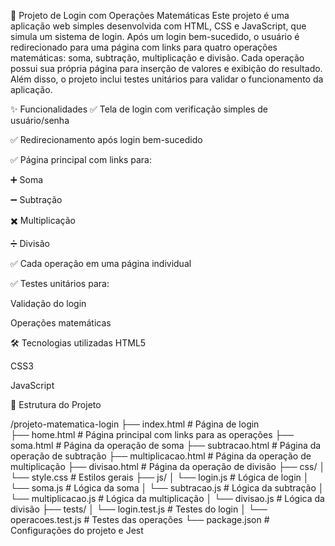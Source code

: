 📘 Projeto de Login com Operações Matemáticas
Este projeto é uma aplicação web simples desenvolvida com HTML, CSS e JavaScript, que simula um sistema de login. Após um login bem-sucedido, o usuário é redirecionado para uma página com links para quatro operações matemáticas: soma, subtração, multiplicação e divisão. Cada operação possui sua própria página para inserção de valores e exibição do resultado. Além disso, o projeto inclui testes unitários para validar o funcionamento da aplicação.

✨ Funcionalidades
✅ Tela de login com verificação simples de usuário/senha

✅ Redirecionamento após login bem-sucedido

✅ Página principal com links para:

➕ Soma

➖ Subtração

✖️ Multiplicação

➗ Divisão

✅ Cada operação em uma página individual

✅ Testes unitários para:

Validação do login

Operações matemáticas

🛠 Tecnologias utilizadas
HTML5

CSS3

JavaScript

📁 Estrutura do Projeto

/projeto-matematica-login
├── index.html              # Página de login<br>
├── home.html               # Página principal com links para as operações
├── soma.html               # Página da operação de soma
├── subtracao.html          # Página da operação de subtração
├── multiplicacao.html      # Página da operação de multiplicação
├── divisao.html            # Página da operação de divisão
├── css/
│   └── style.css           # Estilos gerais
├── js/
│   └── login.js            # Lógica de login
│   └── soma.js             # Lógica da soma
│   └── subtracao.js        # Lógica da subtração
│   └── multiplicacao.js    # Lógica da multiplicação
│   └── divisao.js          # Lógica da divisão
├── tests/
│   └── login.test.js       # Testes do login
│   └── operacoes.test.js   # Testes das operações
└── package.json            # Configurações do projeto e Jest

